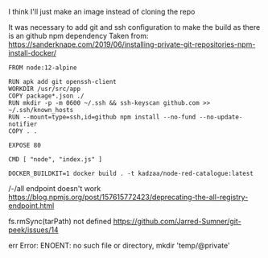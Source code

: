 I think I'll just make an image instead of cloning the repo

It was necessary to add git and ssh configuration to make the build as there is an github npm dependency
Taken from: https://sanderknape.com/2019/06/installing-private-git-repositories-npm-install-docker/

```
FROM node:12-alpine

RUN apk add git openssh-client
WORKDIR /usr/src/app
COPY package*.json ./
RUN mkdir -p -m 0600 ~/.ssh && ssh-keyscan github.com >> ~/.ssh/known_hosts
RUN --mount=type=ssh,id=github npm install --no-fund --no-update-notifier
COPY . .

EXPOSE 80

CMD [ "node", "index.js" ]
```

```
DOCKER_BUILDKIT=1 docker build . -t kadzaa/node-red-catalogue:latest
```

/-/all endpoint doesn't work
https://blog.npmjs.org/post/157615772423/deprecating-the-all-registry-endpoint.html


fs.rmSync(tarPath) not defined
https://github.com/Jarred-Sumner/git-peek/issues/14

err Error: ENOENT: no such file or directory, mkdir 'temp/@private'